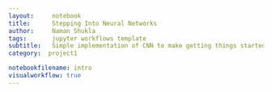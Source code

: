 ```yaml
---
layout:     notebook
title:      Stepping Into Neural Networks
author:     Naman Shukla
tags: 		jupyter workflows template
subtitle:   Simple implementation of CNN to make getting things started
category:  project1

notebookfilename: intro
visualworkflow: true
---
```

